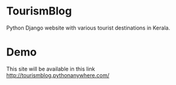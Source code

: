 # TourismBlog

Python Django website with various tourist destinations in Kerala.

# Demo
This site will be available in this link http://tourismblog.pythonanywhere.com/

